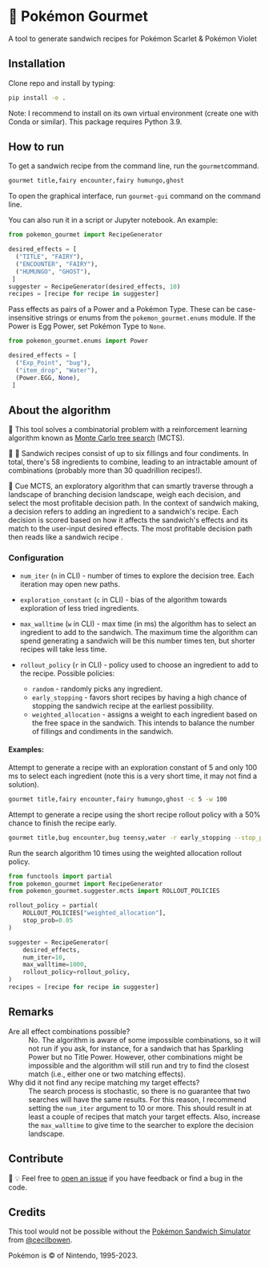 # :sandwich: Pokémon Gourmet

A tool to generate sandwich recipes for Pokémon Scarlet &amp; Pokémon Violet

## Installation

Clone repo and install by typing:

```bash
pip install -e .
```

Note: I recommend to install on its own virtual environment (create one with
Conda or similar). This package requires Python 3.9.

## How to run

To get a sandwich recipe from the command line, run the `gourmet`command.

```bash
gourmet title,fairy encounter,fairy humungo,ghost
```

To open the graphical interface, run `gourmet-gui` command on the command line.

You can also run it in a script or Jupyter notebook. An example:

```python
from pokemon_gourmet import RecipeGenerator

desired_effects = [
  ("TITLE", "FAIRY"),
  ("ENCOUNTER", "FAIRY"),
  ("HUMUNGO", "GHOST"),
 ]
suggester = RecipeGenerator(desired_effects, 10)
recipes = [recipe for recipe in suggester]
```

Pass effects as pairs of a Power and a Pokémon Type. These can be
case-insensitive strings or enums from the `pokemon_gourmet.enums` module. If
the Power is Egg Power, set Pokémon Type to `None`.

```python
from pokemon_gourmet.enums import Power

desired_effects = [
  ("Exp_Point", "bug"),
  ("item_drop", "Water"),
  (Power.EGG, None),
 ]
 ```

## About the algorithm

:deciduous_tree: This tool solves a combinatorial problem with a reinforcement
learning algorithm known as
[Monte Carlo tree search](https://en.wikipedia.org/wiki/Monte_Carlo_tree_search)
(MCTS).

:tomato: :salt: Sandwich recipes consist of up to six fillings and four
condiments. In total, there's 58 ingredients to combine, leading to an
intractable amount of combinations (probably more than 30 quadrillion recipes!).

:sandwich: Cue MCTS, an exploratory algorithm that can smartly traverse through
a landscape of branching decision landscape, weigh each decision, and select
the most profitable decision path. In the context of sandwich making, a decision
refers to adding an ingredient to a sandwich's recipe. Each decision is scored
based on how it affects the sandwich's effects and its match to the user-input
desired effects. The most profitable decision path then reads like a sandwich
recipe .

### Configuration

- `num_iter` (`n` in CLI) - number of times to explore the decision tree. Each
  iteration may open new paths.

- `exploration_constant` (`c` in CLI) - bias of the algorithm towards
  exploration of less tried ingredients.

- `max_walltime` (`w` in CLI) - max time (in ms) the algorithm has to select an
  ingredient to add to the sandwich. The maximum time the algorithm can spend
  generating a sandwich will be this number times ten, but shorter recipes will
  take less time.

- `rollout_policy` (`r` in CLI) - policy used to choose an ingredient to add
  to the recipe. Possible policies:

  - `random` - randomly picks any ingredient.
  - `early_stopping` - favors short recipes by having a high chance of stopping
    the sandwich recipe at the earliest possibility.
  - `weighted_allocation` - assigns a weight to each ingredient based on the
    free space in the sandwich. This intends to balance the number of fillings
    and condiments in the sandwich.

#### Examples:

Attempt to generate a recipe with an exploration constant of 5 and only 100 ms
to select each ingredient (note this is a very short time, it may not find a
solution).

```bash
gourmet title,fairy encounter,fairy humungo,ghost -c 5 -w 100
```

Attempt to generate a recipe using the short recipe rollout policy with a 50%
chance to finish the recipe early.

```bash
gourmet title,bug encounter,bug teensy,water -r early_stopping --stop_prob 0.5
```

Run the search algorithm 10 times using the weighted allocation rollout policy.

```python
from functools import partial
from pokemon_gourmet import RecipeGenerator
from pokemon_gourmet.suggester.mcts import ROLLOUT_POLICIES

rollout_policy = partial(
    ROLLOUT_POLICIES["weighted_allocation"],
    stop_prob=0.05
)

suggester = RecipeGenerator(
    desired_effects,
    num_iter=10,
    max_walltime=1000,
    rollout_policy=rollout_policy,
)
recipes = [recipe for recipe in suggester]
```

## Remarks

<dl>
<dt>Are all effect combinations possible?</dt>
<dd>No. The algorithm is aware of some impossible combinations, so it will not
run if you ask, for instance, for a sandwich that has Sparkling Power but no
Title Power. However, other combinations might be impossible and the algorithm
will still run and try to find the closest match (i.e., either one or two
matching effects).</dd>
<dt>Why did it not find any recipe matching my target effects?</dt>
<dd>The search process is stochastic, so there is no guarantee that two searches
will have the same results. For this reason, I recommend setting the
<code>num_iter</code> argument to 10 or more. This should result in at least a
couple of recipes that match your target effects. Also, increase the
<code>max_walltime</code> to give time to the searcher to explore the decision
landscape.</dd>
</dl>

## Contribute

:bug: :bulb: Feel free to
[open an issue](https://github.com/richi3f/pokemon-gourmet/issues/new/choose)
if you have feedback or find a bug in the code.


## Credits

This tool would not be possible without the
[Pokémon Sandwich Simulator](https://github.com/cecilbowen/pokemon-sandwich-simulator)
from [@cecilbowen](https://github.com/cecilbowen).

Pokémon is © of Nintendo, 1995-2023.